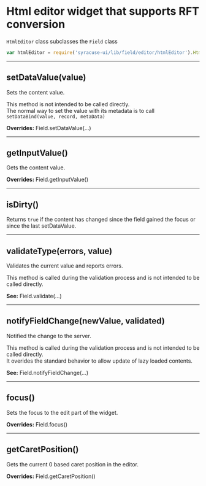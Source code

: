 # Html editor widget that supports RFT conversion
`HtmlEditor` class subclasses the `Field` class
```javascript
var htmlEditor = require('syracuse-ui/lib/field/editor/htmlEditor').HtmlEditor;
```
-------------
## setDataValue(value)

Sets the content value.
  
This method is not intended to be called directly.  
The normal way to set the value with its metadata is to call `setDataBind(value, record, metaData)`

**Overrides:** Field.setDataValue(...)

-------------
## getInputValue()

Gets the content value.

**Overrides:** Field.getInputValue()

-------------
## isDirty()

Returns `true` if the content has changed since the field gained the focus or since the last setDataValue.

-------------
## validateType(errors, value)

Validates the current value and reports errors.

This method is called during the validation process and is not intended to be called directly.  

**See:** Field.validate(...)

-------------
## notifyFieldChange(newValue, validated)

Notified the change to the server.

This method is called during the validation process and is not intended to be called directly.  
It overides the standard behavior to allow update of lazy loaded contents.

**See:** Field.notifyFieldChange(...)

-------------
## focus()

Sets the focus to the edit part of the widget.

**Overrides:** Field.focus()

-------------
## getCaretPosition()

Gets the current 0 based caret position in the editor.

**Overrides:** Field.getCaretPosition()

